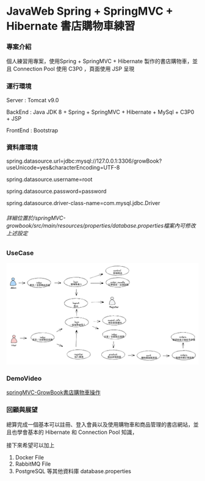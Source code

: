 # JavaWeb Spring + SpringMVC + Hibernate 書店購物車練習

### 專案介紹
個人練習用專案，使用Spring + SpringMVC + Hibernate 製作的書店購物車，並且 Connection Pool 使用 C3P0 ，頁面使用 JSP 呈現

### 運行環境
Server : Tomcat v9.0

BackEnd : Java JDK 8 + Spring + SpringMVC + Hibernate + MySql + C3P0 + JSP

FrontEnd : Bootstrap

### 資料庫環境
spring.datasource.url=jdbc:mysql://127.0.0.1:3306/growBook?useUnicode=yes&characterEncoding=UTF-8

spring.datasource.username=root

spring.datasource.password=password

spring.datasource.driver-class-name=com.mysql.jdbc.Driver
###### 詳細位置於/springMVC-growbook/src/main/resources/properties/database.properties檔案內可修改上述設定

### UseCase
![UseCase](UseCase.png)

### DemoVideo
[springMVC-GrowBook書店購物車操作](https://youtu.be/SViOVkArW78)

### 回顧與展望
總算完成一個基本可以註冊、登入會員以及使用購物車和商品管理的書店網站，並且也學會基本的 Hibernate 和 Connection Pool 知識，

接下來希望可以加上 
1. Docker File
2. RabbitMQ File
3. PostgreSQL 等其他資料庫 database.properties